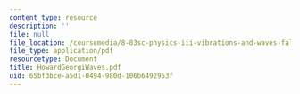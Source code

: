```yaml
---
content_type: resource
description: ''
file: null
file_location: /coursemedia/8-03sc-physics-iii-vibrations-and-waves-fall-2016/65bf3bcea5d10494980d106b6492953f_MIT8_03SCF16_Text_Ch4.pdf
file_type: application/pdf
resourcetype: Document
title: HowardGeorgiWaves.pdf
uid: 65bf3bce-a5d1-0494-980d-106b6492953f
---
```


